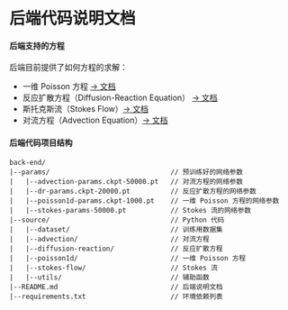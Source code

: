 # 后端代码说明文档

#### 后端支持的方程

后端目前提供了如何方程的求解：

- 一维 Poisson 方程 [-> 文档](source/poisson1d/README.md)
- 反应扩散方程（Diffusion-Reaction Equation） [-> 文档](source/diffusion-reaction/README.md)
- 斯托克斯流（Stokes Flow）[-> 文档](source/stokes-flow/README.md)
- 对流方程（Advection Equation）[-> 文档](source/advection/README.md)

#### 后端代码项目结构

```
back-end/
|--params/                              // 预训练好的网络参数
|   |--advection-params.ckpt-50000.pt   // 对流方程的网络参数
|   |--dr-params.ckpt-20000.pt          // 反应扩散方程的网络参数
|   |--poisson1d-params.ckpt-1000.pt    // 一维 Poisson 方程的网络参数
|   |--stokes-params-50000.pt           // Stokes 流的网络参数
|--source/                              // Python 代码
|   |--dataset/                         // 训练用数据集
|   |--advection/                       // 对流方程
|   |--diffusion-reaction/              // 反应扩散方程
|   |--poisson1d/                       // 一维 Poisson 方程
|   |--stokes-flow/                     // Stokes 流
|   |--utils/                           // 辅助函数
|--README.md                            // 后端说明文档
|--requirements.txt                     // 环境依赖列表
```